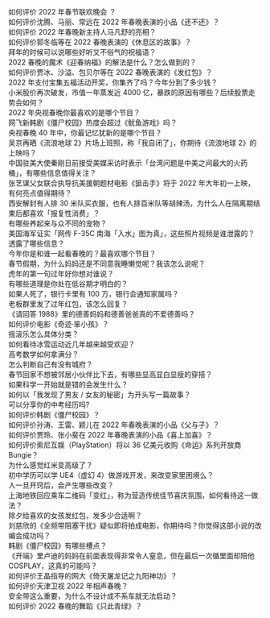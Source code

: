 如何评价 2022 年春节联欢晚会 ？  
如何评价沈腾、马丽、常远在 2022 年春晚表演的小品《还不还》？  
如何评价 2022 年春晚新主持人马凡舒的亮相？  
如何评价郭冬临等在 2022 春晚表演的《休息区的故事》？  
拜年的时候可以说哪些好听又不俗气的祝福语？  
2022 春晚的魔术《迎春纳福》的解法是什么？怎么做到的？  
如何评价贾冰、沙溢、包贝尔等在 2022 春晚表演的《发红包》？  
2022 年支付宝集五福活动开奖，你集齐了吗？今年分到了多少钱？  
小米股价再次破发，市值一年蒸发近 4000 亿，暴跌的原因有哪些？后续股票走势会如何？  
2022 年央视春晚你最喜欢的是哪个节目？  
网飞新韩剧《僵尸校园》热度会超过《鱿鱼游戏》吗？  
央视春晚 40 年中，你最记忆犹新的是哪个节目？  
吴京再晒《流浪地球 2》片场上班照，称「我自闭了」，你期待《流浪地球 2》的上映吗？  
中国驻美大使秦刚日前接受美媒采访时表示「台湾问题是中美之间最大的火药桶」，有哪些信息值得关注？  
张艺谋父女联合执导抗美援朝题材电影《狙击手》将于 2022 年大年初一上映，有何亮点值得期待？  
西安解封有人排 30 米队买衣服，也有人排百米队等胡辣汤，为什么人在隔离期结束后都喜欢「报复性消费」？  
有哪些养起来与众不同的宠物？  
美国海军证实「网传 F-35C 南海「入水」图为真」，这些照片视频是谁泄露的？透露了哪些信息？  
今年你是和谁一起看春晚的？最喜欢哪个节目？  
春节假期，为什么妈妈还是不同意我睡懒觉呢？我该怎么说呢？  
虎年的第一句过年好你想对谁说？  
有哪些道理是你处在低谷期才明白的？  
如果人死了，银行卡里有 100 万，银行会通知家属吗？  
老板群里发了过年红包，该怎么回复？  
《请回答 1988》里的德善妈妈和德善爸爸真的不爱德善吗？  
如何评价电影《奇迹·笨小孩》？  
摇滚乐怎么具体分类？  
如何看待冰雪运动近几年越来越受欢迎？  
高考数学如何拿满分？  
怎么判断自己有没有城府？  
春节回家不想被邻居小伙伴比下去，有哪些显高显白显瘦的穿搭？  
如果科学一开始就是错的会发生什么？  
如何以「我发现了男友 / 女友的秘密」为开头写一篇故事？  
可以分享你的中考经历吗?  
如何评价韩剧《僵尸校园》？  
如何评价孙涛、王雷、颖儿在 2022 年春晚表演的小品《父与子》？  
如何评价贾玲、张小斐在 2022 年春晚表演的小品《喜上加喜》？  
如何评价索尼互娱（PlayStation）将以 36 亿美元收购《命运》系列开放商 Bungie？  
为什么感觉红米变高级了？  
初中学历可以学 UE4（虚幻 4）做游戏开发，来改变家里困境么？  
人一旦开窍后，会产生哪些改变？  
上海地铁回应乘车二维码「变红」，称为营造传统佳节喜庆氛围，如何看待这一做法？  
除夕给喜欢的女孩发红包，发多少合适啊？  
刘慈欣的《全频带阻塞干扰》疑似即将拍成电影，你期待吗？你觉得这部小说的改编会成功吗？  
韩剧《僵尸校园》有哪些槽点？  
《开端》里卢迪的妈妈在前面表现得非常令人窒息，但在最后一次循里面却陪他 COSPLAY，这真的可能吗？  
如何评价王晶指导的网大《倚天屠龙记之九阳神功》？  
如何评价天津卫视 2022 年相声春晚？  
安全带这么重要，为什么不设计成不系车就无法启动？  
如何评价 2022 春晚的舞蹈《只此青绿》？  
